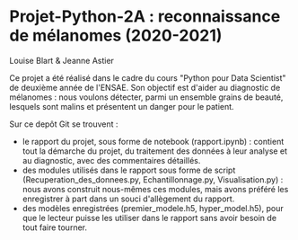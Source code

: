 # Projet-Python-2A : reconnaissance de mélanomes (2020-2021)
Louise Blart & Jeanne Astier

Ce projet a été réalisé dans le cadre du cours "Python pour Data Scientist" de deuxième année de l'ENSAE. Son objectif est d'aider au diagnostic de mélanomes : nous voulons détecter, parmi un ensemble grains de beauté, lesquels sont malins et présentent un danger pour le patient. 

Sur ce depôt Git se trouvent : 
- le rapport du projet, sous forme de notebook (rapport.ipynb) : contient tout la démarche du projet, du traitement des données à leur analyse et au diagnostic, avec des commentaires détaillés. 
- des modules utilisés dans le rapport sous forme de script (Recuperation_des_donnees.py, Echantillonnage.py, Visualisation.py) : nous avons construit nous-mêmes ces modules, mais avons préféré les enregistrer à part dans un souci d'allègement du rapport. 
- des modèles enregistrées (premier_modele.h5, hyper_model.h5), pour que le lecteur puisse les utiliser dans le rapport sans avoir besoin de tout faire tourner.  
